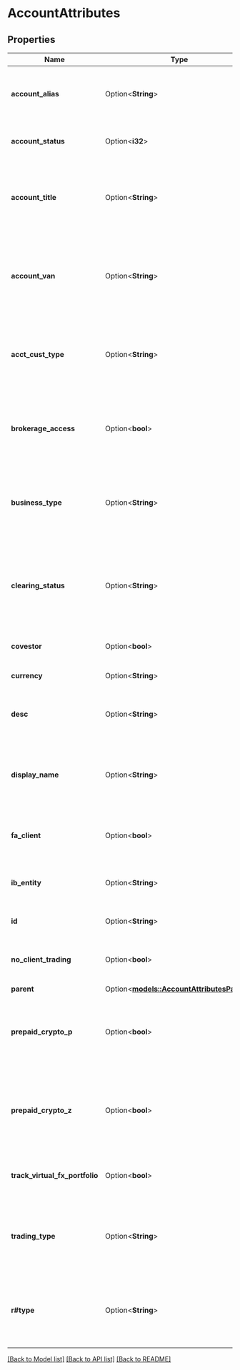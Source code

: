 # AccountAttributes

## Properties

Name | Type | Description | Notes
------------ | ------------- | ------------- | -------------
**account_alias** | Option<**String**> | User-defined alias assigned to the account for easy identification. | [optional]
**account_status** | Option<**i32**> | Unix epoch timestamp of account opening. | [optional]
**account_title** | Option<**String**> | A name assigned to the account, typically the account holder name or business entity. | [optional]
**account_van** | Option<**String**> | The account's virtual account number, or otherwise its IB accountId if no VAN is set. | [optional]
**acct_cust_type** | Option<**String**> | Identifies the type of client with which the account is associated, such as an individual or LLC. | [optional]
**brokerage_access** | Option<**bool**> | Indicates whether account can receive live orders (do not mix with paper trading). | [optional]
**business_type** | Option<**String**> | A descriptor of the nature of the account, reflecting the responsible group within IB. | [optional]
**clearing_status** | Option<**String**> | Status of the account with respect to clearing at IB. O is open, P pending, N new, A abandoned, C closed, R rejected. | [optional]
**covestor** | Option<**bool**> | Indicates a Covestor account. | [optional]
**currency** | Option<**String**> | Base currency of the account. | [optional]
**desc** | Option<**String**> | Internal human-readable description of the account. | [optional]
**display_name** | Option<**String**> | Displayed name of the account in UI. Will reflect either the accountId or accountAlias, if set. | [optional]
**fa_client** | Option<**bool**> | Indicates that the account is managed by a financial advisor. | [optional]
**ib_entity** | Option<**String**> | IB business entity under which the account resides. | [optional]
**id** | Option<**String**> | The account's IB accountId. | [optional]
**no_client_trading** | Option<**bool**> | Indicates that trading by the client is disabled in the account. | [optional]
**parent** | Option<[**models::AccountAttributesParent**](accountAttributes_parent.md)> |  | [optional]
**prepaid_crypto_p** | Option<**bool**> | Indicates whether account has a prepaid crypto segment (Crypto Plus) with PAXOS. | [optional]
**prepaid_crypto_z** | Option<**bool**> | Indicates whether account has a prepaid crypto segment (Crypto Plus) with ZEROHASH. | [optional]
**track_virtual_fx_portfolio** | Option<**bool**> | Indicates that virtual forex positions are tracked in the account. | [optional]
**trading_type** | Option<**String**> | Internal identifier used by IB to reflect the trading permissions of the account. | [optional]
**r#type** | Option<**String**> | Indicates whether the account exists in production, paper, or demo environments. | [optional]

[[Back to Model list]](../README.md#documentation-for-models) [[Back to API list]](../README.md#documentation-for-api-endpoints) [[Back to README]](../README.md)
